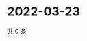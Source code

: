 # 2022-03-23

共 0 条

<!-- BEGIN WEIBO -->
<!-- 最后更新时间 Wed Mar 23 2022 06:14:29 GMT+0800 (China Standard Time) -->

<!-- END WEIBO -->
